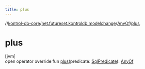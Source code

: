 ```yaml
---
title: plus
---
```

//[kontrol-db-core](../../../index.html)/[net.futureset.kontroldb.modelchange](../index.html)/[AnyOf](index.html)/[plus](plus.html)



# plus



[jvm]\
open operator override fun [plus](plus.html)(predicate: [SqlPredicate](../-sql-predicate/index.html)): [AnyOf](index.html)




